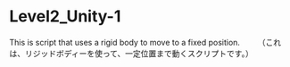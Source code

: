 # Level2_Unity-1

This is  script that uses a rigid body to move to a fixed position.　　
（これは、リジッドボディーを使って、一定位置まで動くスクリプトです。）
